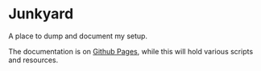 # Junkyard

A place to dump and document my setup.

The documentation is on [Github Pages](https://acertaingrace.github.io/), while this will hold various scripts and resources.
